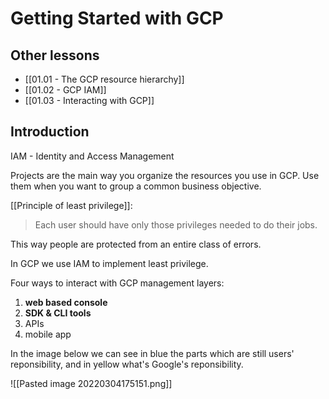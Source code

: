 # Getting Started with GCP

## Other lessons

- [[01.01 - The GCP resource hierarchy]]
- [[01.02 - GCP IAM]]
- [[01.03 - Interacting with GCP]]


## Introduction

IAM - Identity and Access Management

Projects are the main way you organize the resources you use in GCP. Use them when you want to group a common business objective.

[[Principle of least privilege]]:

> Each user should have only those privileges needed to do their jobs.

This way people are protected from an entire class of errors.

In GCP we use IAM to implement least privilege.

Four ways to interact with GCP management layers:

1. **web based console**
2. **SDK & CLI tools**
3. APIs
4. mobile app

In the image below we can see in blue the parts which are still users' reponsibility, and in yellow what's Google's reponsibility.

![[Pasted image 20220304175151.png]]

